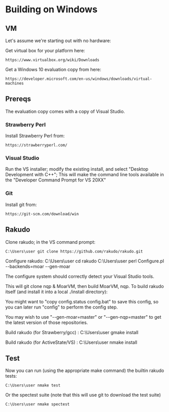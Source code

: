 # Building on Windows

## VM

Let's assume we're starting out with no hardware:

Get virtual box for your platform here:

    https://www.virtualbox.org/wiki/Downloads

Get a Windows 10 evaluation copy from here:

    https://developer.microsoft.com/en-us/windows/downloads/virtual-machines

## Prereqs

The evaluation copy comes with a copy of Visual Studio.

### Strawberry Perl

Install Strawberry Perl from:

    https://strawberryperl.com/

### Visual Studio

Run the VS installer; modify the existing install, and select "Desktop
Development with C++"; This will make the command line tools available
in the "Developer Command Prompt for VS 20XX"

### Git

Install git from:

    https://git-scm.com/download/win

## Rakudo

Clone rakudo; in the VS command prompt:

    C:\Users\user git clone https://github.com/rakudo/rakudo.git

Configure rakudo:
    C:\Users\user cd rakudo
    C:\Users\user perl Configure.pl --backends=moar --gen-moar

The configure system should correctly detect your Visual Studio tools.

This will git clone nqp & MoarVM, then build MoarVM, nqp.
To build rakudo itself (and install it into a local ./install directory):

You might want to "copy config.status config.bat" to save this config, so
you can later run "config" to perform the config step.

You may wish to use "--gen-moar=master" or "--gen-nqp=master" to get the
latest version of those repositories.

Build rakudo (for Strawberry/gcc) :
    C:\Users\user gmake install

Build rakudo (for ActiveState/VS) :
    C:\Users\user nmake install

## Test

Now you can run (using the appropriate make command) the
builtin rakudo tests:

    C:\Users\user nmake test

Or the spectest suite (note that this will use git to download the
test suite)

    C:\Users\user nmake spectest
